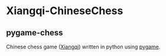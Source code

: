 # Xiangqi-ChineseChess

## pygame-chess
Chinese chess game ([Xiangqi](https://en.wikipedia.org/wiki/Xiangqi)) written in python using [pygame](http://www.pygame.org).
